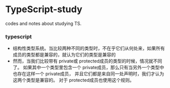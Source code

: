# TypeScript-study
codes and notes about studying TS.

### typescript
- 结构性类型系统。当比较两种不同的类型时，不在乎它们从何处来，如果所有成员的类型都是兼容的，就认为它们的类型是兼容的
- 然而，当我们比较带有 private或 protected成员的类型的时候，情况就不同了。 如果其中一个类型里包含一个 private成员，那么只有当另外一个类型中也存在这样一个 private成员， 并且它们都是来自同一处声明时，我们才认为这两个类型是兼容的。 对于 protected成员也使用这个规则。
